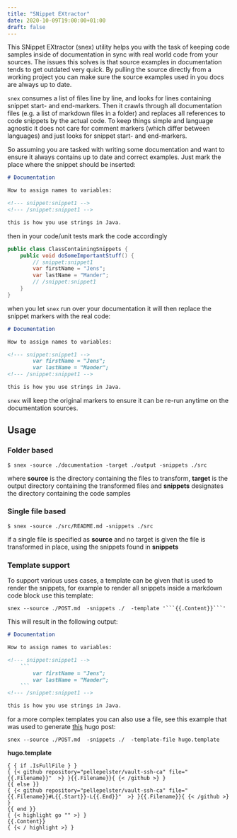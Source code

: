 ```yaml
---
title: "SNippet EXtractor"
date: 2020-10-09T19:00:00+01:00
draft: false
---
```


This SNippet EXtractor (snex) utility helps you with the task of keeping code samples inside of documentation in sync with real world code from your sources. The issues this solves is that source examples in  documentation tends to get outdated very quick. By pulling the source directly from a working project you can make sure the source examples used in you docs are always up to date.


<!--more-->

`snex` consumes a list of files line by line, and looks for lines containing snippet start- and end-markers. Then it crawls through all documentation files (e.g. a list of markdown files in a folder) and replaces all references to code snippets by the actual code. To keep things simple and language agnostic it does not care for comment markers (which differ between languages) and just looks for snippet start- and end-markers.

So assuming you are tasked with writing some documentation and want to ensure it always contains up to date and correct examples. Just mark the place where the snippet should be inserted:
```markdown
# Documentation

How to assign names to variables:

<!--- snippet:snippet1 -->
<!--- /snippet:snippet1 -->

this is how you use strings in Java.

```

then in your code/unit tests mark the code accordingly

```java
public class ClassContainingSnippets {
    public void doSomeImportantStuff() {
        // snippet:snippet1
        var firstName = "Jens";
        var lastName = "Mander";
        // /snippet:snippet1
    }
}
```

when you let `snex` run over your documentation it will then replace the snippet markers with the real code:

```markdown
# Documentation

How to assign names to variables:

<!--- snippet:snippet1 -->
        var firstName = "Jens";
        var lastName = "Mander";
<!--- /snippet:snippet1 -->

this is how you use strings in Java.
```

`snex` will keep the original markers to ensure it can be re-run anytime on the documentation sources. 

## Usage

### Folder based

```shell script
$ snex -source ./documentation -target ./output -snippets ./src
```

where **source** is the directory containing the files to transform, **target** is the output directory containing the transformed files and **snippets** designates the directory containing the code samples

### Single file based

```shell script
$ snex -source ./src/README.md -snippets ./src
```

if a single file is specified as **source** and no target is given the file is transformed in place, using the snippets found in **snippets**

### Template support
To support various uses cases, a template can be given that is used to render the snippets, for example to render all snippets inside a markdown code block use this template:

```shell script
snex --source ./POST.md  -snippets ./  -template '```{{.Content}}```'
```

This will result in the following output:

```markdown
# Documentation

How to assign names to variables:

<!--- snippet:snippet1 -->
    ```
        var firstName = "Jens";
        var lastName = "Mander";
    ```
<!--- /snippet:snippet1 -->

this is how you use strings in Java.
```

for a more complex templates you can also use a file, see this example that was used to generate [this](https://github.com/pellepelster/pelle.io/blob/master/site/content/posts/ca-secured-ssh-connections.md) hugo post:

```shell script
snex --source ./POST.md  -snippets ./  -template-file hugo.template
```


**hugo.template**
```
{ { if .IsFullFile } }
{ {< github repository="pellepelster/vault-ssh-ca" file="{{.Filename}}"  >} }{{.Filename}}{ {< /github >} }
{{ else }}
{ {< github repository="pellepelster/vault-ssh-ca" file="{{.Filename}}#L{{.Start}}-L{{.End}}"  >} }{{.Filename}}{ {< /github >} }
{{ end }}
{ {< highlight go "" >} }
{{.Content}}
{ {< / highlight >} }

```